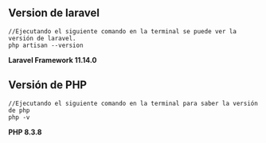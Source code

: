 ## Version de laravel
```
//Ejecutando el siguiente comando en la terminal se puede ver la versión de laravel.
php artisan --version
```
**Laravel Framework 11.14.0**
## Versión de PHP
```
//Ejecutando el siguiente comando en la terminal para saber la versión de php
php -v
```
**PHP 8.3.8**
